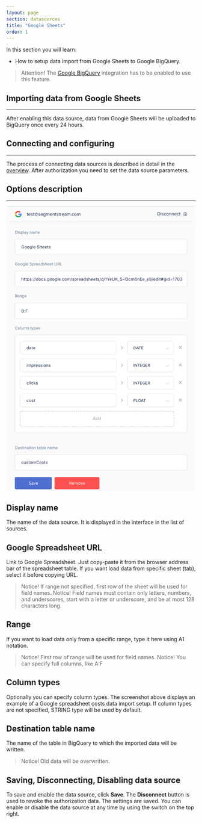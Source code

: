```yaml
---
layout: page
section: datasources
title: "Google Sheets"
order: 1
---
```


In this section you will learn:
* How to setup data import from Google Sheets to Google BigQuery.

> Attention! The [Google BigQuery](/integrations/google-bigquery) integration has to be enabled to use this feature.

## Importing data from Google Sheets
------

After enabling this data source, data from Google Sheets will be uploaded to BigQuery once every 24 hours.

## Connecting and configuring
------

The process of connecting data sources is described in detail in the [overview](/datasources/index).
After authorization you need to set the data source parameters.

## Options description
------
![](/img/google-sheets-1.png)

## Display name
The name of the data source. It is displayed in the interface in the list of sources.

## Google Spreadsheet URL
Link to Google Spreadsheet.
Just copy-paste it from the browser address bar of the spreadsheet table.
If you want load data from specific sheet (tab), select it before copying URL.

> Notice! If range not specified, first row of the sheet will be used for field names.
> Notice! Field names must contain only letters, numbers, and underscores, start with a letter or underscore, and be at most 128 characters long.

## Range
If you want to load data only from a specific range, type it here using A1 notation.

> Notice! First row of range will be used for field names.
> Notice! You can specify full columns, like A:F

## Column types
Optionally you can specify column types.
The screenshot above displays an example of a Google spreadsheet costs data import setup.
If column types are not specified, STRING type will be used by default.

## Destination table name
The name of the table in BigQuery to which the imported data will be written.

> Notice! Old data will be overwritten.

## Saving, Disconnecting, Disabling data source
To save and enable the data source, click **Save**.
The **Disconnect** button is used to revoke the authorization data. The settings are saved.
You can enable or disable the data source at any time by using the switch on the top right.
